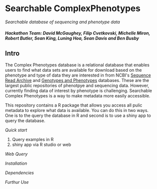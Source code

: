 # Searchable ComplexPhenotypes
*Searchable database of sequencing and phenotype data*
##### Hackathon Team: David McGaughey, Filip Cvetkovski, Michelle Miron, Robert Butler, Sean King, Luning Hoa, Sean Davis and Ben Busby

## Intro
The Complex Phenotypes database is a relational database that enables users to find what data sets are available for download based on the phenotype and type of data they are interested in from NCBI's [Sequence Read Archive](https:/www.ncbi.nlm.nih.gov/sra) and [Genotypes and Phenotypes](https/www.ncbi.nlm.nih.gov/gap) databases. These are the largest public repositories of phenotpye and sequencing data. However, currently finding data of interest by phenotype is challenging. Searchable Complex Phenotypes is a way to make metadata more easily accessible. 

This repository contains a R package that allows you access all pulic metadata to explore what data is available. You can do this in two ways. One is to the query the database in R and second is to use a shiny app to query the database. 

*Quick start*
  1. Query examples in R
  2. shiny app via R studio or web

*Web Query*

*Installation*

*Dependencies*
 
*Furthur Use*
